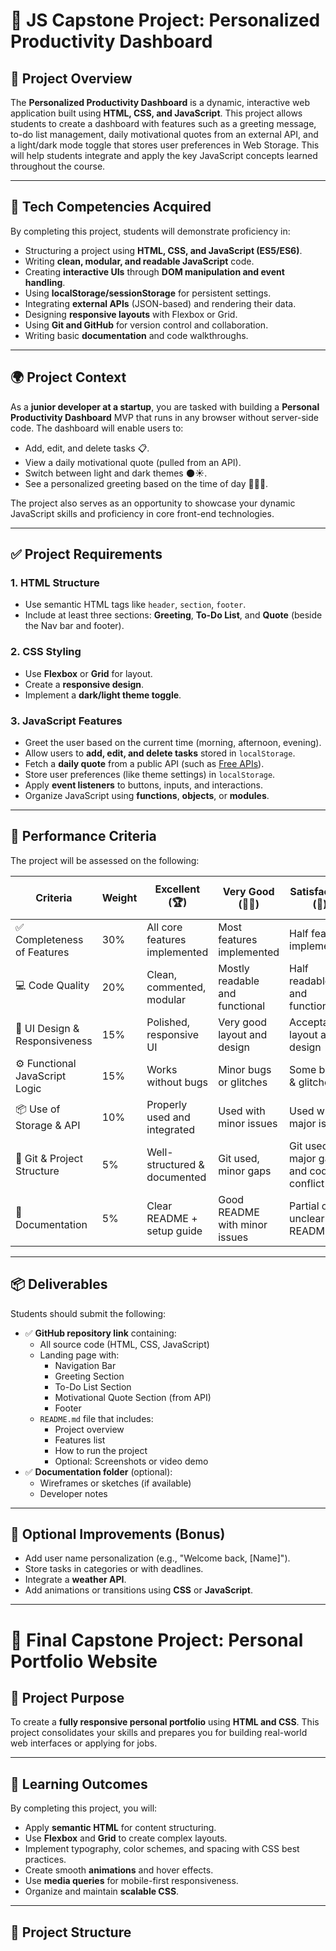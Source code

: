 # 📝 JS Capstone Project: Personalized Productivity Dashboard

## 🎯 Project Overview

The **Personalized Productivity Dashboard** is a dynamic, interactive web application built using **HTML, CSS, and JavaScript**. This project allows students to create a dashboard with features such as a greeting message, to-do list management, daily motivational quotes from an external API, and a light/dark mode toggle that stores user preferences in Web Storage. This will help students integrate and apply the key JavaScript concepts learned throughout the course.

---

## 🧰 Tech Competencies Acquired

By completing this project, students will demonstrate proficiency in:

- Structuring a project using **HTML, CSS, and JavaScript (ES5/ES6)**.
- Writing **clean, modular, and readable JavaScript** code.
- Creating **interactive UIs** through **DOM manipulation and event handling**.
- Using **localStorage/sessionStorage** for persistent settings.
- Integrating **external APIs** (JSON-based) and rendering their data.
- Designing **responsive layouts** with Flexbox or Grid.
- Using **Git and GitHub** for version control and collaboration.
- Writing basic **documentation** and code walkthroughs.

---

## 🌍 Project Context

As a **junior developer at a startup**, you are tasked with building a **Personal Productivity Dashboard** MVP that runs in any browser without server-side code. The dashboard will enable users to:

- Add, edit, and delete tasks 📋.
- View a daily motivational quote (pulled from an API).
- Switch between light and dark themes 🌑☀️.
- See a personalized greeting based on the time of day 🙋🏻‍♂️.

The project also serves as an opportunity to showcase your dynamic JavaScript skills and proficiency in core front-end technologies.

---

## ✅ Project Requirements

### 1. **HTML Structure**

- Use semantic HTML tags like `header`, `section`, `footer`.
- Include at least three sections: **Greeting**, **To-Do List**, and **Quote** (beside the Nav bar and footer).

### 2. **CSS Styling**

- Use **Flexbox** or **Grid** for layout.
- Create a **responsive design**.
- Implement a **dark/light theme toggle**.

### 3. **JavaScript Features**

- Greet the user based on the current time (morning, afternoon, evening).
- Allow users to **add, edit, and delete tasks** stored in `localStorage`.
- Fetch a **daily quote** from a public API (such as [Free APIs](https://free-apis.github.io/#/categories/Personality)).
- Store user preferences (like theme settings) in `localStorage`.
- Apply **event listeners** to buttons, inputs, and interactions.
- Organize JavaScript using **functions**, **objects**, or **modules**.

---

## 🎯 Performance Criteria

The project will be assessed on the following:

| Criteria                    | Weight | Excellent (🏆) | Very Good (👍🏻) | Satisfactory (🔶) | Needs Improvement (❌) |
| --------------------------- | ------ | -------------- | --------------- | ----------------- | ---------------------- |
| ✅ Completeness of Features  | 30%    | All core features implemented | Most features implemented | Half features implemented | Few or missing key features |
| 💻 Code Quality             | 20%    | Clean, commented, modular | Mostly readable and functional | Half readable and functional | Poorly structured, hard to follow |
| 🎨 UI Design & Responsiveness | 15%    | Polished, responsive UI | Very good layout and design | Acceptable layout and design | Broken or inconsistent layout |
| ⚙️ Functional JavaScript Logic | 15%    | Works without bugs | Minor bugs or glitches | Some bugs & glitches | Major logic issues present |
| 📦 Use of Storage & API     | 10%    | Properly used and integrated | Used with minor issues | Used with major issues | Misused or not implemented |
| 📁 Git & Project Structure  | 5%     | Well-structured & documented | Git used, minor gaps | Git used, major gaps and code conflict | Git not used properly |
| 📝 Documentation            | 5%     | Clear README + setup guide | Good README with minor issues | Partial or unclear README | Missing or inadequate README |

---

## 📦 Deliverables

Students should submit the following:

- ✅ **GitHub repository link** containing:
    - All source code (HTML, CSS, JavaScript)
    - Landing page with:
        - Navigation Bar
        - Greeting Section
        - To-Do List Section
        - Motivational Quote Section (from API)
        - Footer
    - `README.md` file that includes:
        - Project overview
        - Features list
        - How to run the project
        - Optional: Screenshots or video demo
- ✅ **Documentation folder** (optional):
    - Wireframes or sketches (if available)
    - Developer notes

---

## 🚀 Optional Improvements (Bonus)

- Add user name personalization (e.g., "Welcome back, [Name]").
- Store tasks in categories or with deadlines.
- Integrate a **weather API**.
- Add animations or transitions using **CSS** or **JavaScript**.

---

# 🌟 Final Capstone Project: Personal Portfolio Website

## 🎯 Project Purpose

To create a **fully responsive personal portfolio** using **HTML and CSS**. This project consolidates your skills and prepares you for building real-world web interfaces or applying for jobs.

---

## 🧠 Learning Outcomes

By completing this project, you will:

- Apply **semantic HTML** for content structuring.
- Use **Flexbox** and **Grid** to create complex layouts.
- Implement typography, color schemes, and spacing with CSS best practices.
- Create smooth **animations** and hover effects.
- Use **media queries** for mobile-first responsiveness.
- Organize and maintain **scalable CSS**.

---

## 🧱 Project Structure

